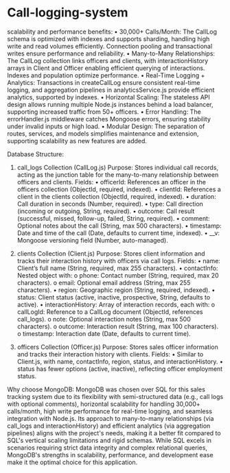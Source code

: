 # Call-logging-system


scalability and performance benefits:
•	30,000+ Calls/Month: The CallLog schema is optimized with indexes and supports sharding, handling high write and read volumes efficiently. Connection pooling and transactional writes ensure performance and reliability. 
•	Many-to-Many Relationships: The CallLog collection links officers and clients, with interactionHistory arrays in Client and Officer enabling efficient querying of interactions. Indexes and population optimize performance. 
•	Real-Time Logging + Analytics: Transactions in createCallLog ensure consistent real-time logging, and aggregation pipelines in analyticsService.js provide efficient analytics, supported by indexes.
•	Horizontal Scaling: The stateless API design allows running multiple Node.js instances behind a load balancer, supporting increased traffic from 50+ officers. 
•	Error Handling: The errorHandler.js middleware catches Mongoose errors, ensuring stability under invalid inputs or high load. 
•	Modular Design: The separation of routes, services, and models simplifies maintenance and extension, supporting scalability as new features are added.

Database Structure:
1. call_logs Collection (CallLog.js)
Purpose: Stores individual call records, acting as the junction table for the many-to-many relationship between officers and clients.
Fields:
•	officerId: References an officer in the officers collection (ObjectId, required, indexed).
•	clientId: References a client in the clients collection (ObjectId, required, indexed).
•	duration: Call duration in seconds (Number, required).
•	type: Call direction (incoming or outgoing, String, required).
•	outcome: Call result (successful, missed, follow-up, failed, String, required).
•	comment: Optional notes about the call (String, max 500 characters).
•	timestamp: Date and time of the call (Date, defaults to current time, indexed).
•	__v: Mongoose versioning field (Number, auto-managed).

2. clients Collection (Client.js)
Purpose: Stores client information and tracks their interaction history with officers via call logs.
Fields:
•	name: Client’s full name (String, required, max 255 characters).
•	contactInfo: Nested object with: 
o	phone: Contact number (String, required, max 20 characters).
o	email: Optional email address (String, max 255 characters).
•	region: Geographic region (String, required, indexed).
•	status: Client status (active, inactive, prospective, String, defaults to active).
•	interactionHistory: Array of interaction records, each with: 
o	callLogId: Reference to a CallLog document (ObjectId, references call_logs).
o	note: Optional interaction notes (String, max 500 characters).
o	outcome: Interaction result (String, max 100 characters).
o	timestamp: Interaction date (Date, defaults to current time).

3. officers Collection (Officer.js)
Purpose: Stores sales officer information and tracks their interaction history with clients.
Fields:
•	Similar to Client.js, with name, contactInfo, region, status, and interactionHistory.
•	status has fewer options (active, inactive), reflecting officer employment status.

Why choose MongoDB:
MongoDB was chosen over SQL for this sales tracking system due to its flexibility with semi-structured data (e.g., call logs with optional comments), horizontal scalability for handling 30,000+ calls/month, high write performance for real-time logging, and seamless integration with Node.js. Its approach to many-to-many relationships (via call_logs and interactionHistory) and efficient analytics (via aggregation pipelines) aligns with the project's needs, making it a better fit compared to SQL's vertical scaling limitations and rigid schemas. While SQL excels in scenarios requiring strict data integrity and complex relational queries, MongoDB's strengths in scalability, performance, and development ease make it the optimal choice for this application.
